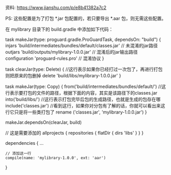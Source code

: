 资料:
https://www.jianshu.com/p/e8b41382a7c2

PS: 这些配置是为了打包 *.jar 包配置的，若只要导出 *.aar 包，则无需这些配置。

在 mylibrary 目录下的 build.gradle 中添加如下代码：

task makeJar(type: proguard.gradle.ProGuardTask, dependsOn: "build") {
    injars 'build/intermediates/bundles/default/classes.jar' // 未混淆的jar路径
    outjars 'build/outputs/mylibrary-1.0.0.jar' // 混淆后的jar输出路径
    configuration 'proguard-rules.pro' // 混淆协议
}

task clearJar(type: Delete) {
    //这行表示如果你已经打过一次包了，再进行打包则把原来的包删掉
    delete 'build/libs/mylibrary-1.0.0.jar'
}

task makeJar(type: Copy) {
    from('build/intermediates/bundles/default/') //这行表示要打包的文件的路径，根据下面的内容，其实是该路径下的classes.jar
    into('build/libs/')  //这行表示打包完毕后包的生成路径，也就是生成的包存在哪
    include('classes.jar')  //看到这行，如果你对分包有了解的话，你就可以看出来这行它只是将一些类打包了
    rename ('classes.jar', 'mylibrary-1.0.0.jar')
}

makeJar.dependsOn(clearJar, build)


// 这是需要添加的
allprojects {
    repositories {
        flatDir {
            dirs 'libs'
        }
    }
}

dependencies {
    ...

    // 添加这一行
    compile(name: 'mylibrary-1.0.0', ext: 'aar')
}
